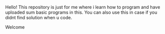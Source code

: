 Hello! This repository is just for me where i learn how to program and have uploaded sum basic programs in this.
You can also use this in case if you didnt find solution when u code.

Welcome
